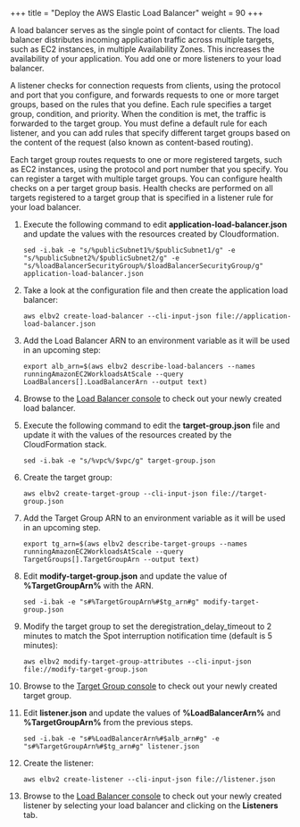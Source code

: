 +++
title = "Deploy the AWS Elastic Load Balancer"
weight = 90
+++

A load balancer serves as the single point of contact for clients. The load balancer distributes incoming application traffic across multiple targets, such as EC2 instances, in multiple Availability Zones. This increases the availability of your application. You add one or more listeners to your load balancer.

A listener checks for connection requests from clients, using the protocol and port that you configure, and forwards requests to one or more target groups, based on the rules that you define. Each rule specifies a target group, condition, and priority. When the condition is met, the traffic is forwarded to the target group. You must define a default rule for each listener, and you can add rules that specify different target groups based on the content of the request (also known as content-based routing).

Each target group routes requests to one or more registered targets, such as EC2 instances, using the protocol and port number that you specify. You can register a target with multiple target groups. You can configure health checks on a per target group basis. Health checks are performed on all targets registered to a target group that is specified in a listener rule for your load balancer.

1. Execute the following command to edit **application-load-balancer.json** and update the values with the resources created by Cloudformation.

	```
	sed -i.bak -e "s/%publicSubnet1%/$publicSubnet1/g" -e "s/%publicSubnet2%/$publicSubnet2/g" -e "s/%loadBalancerSecurityGroup%/$loadBalancerSecurityGroup/g" application-load-balancer.json
	```

1. Take a look at the configuration file and then create the application load balancer:

	```
	aws elbv2 create-load-balancer --cli-input-json file://application-load-balancer.json
	```

1. Add the Load Balancer ARN to an environment variable as it will be used in an upcoming step:

	```
	export alb_arn=$(aws elbv2 describe-load-balancers --names runningAmazonEC2WorkloadsAtScale --query LoadBalancers[].LoadBalancerArn --output text)
	```

1. Browse to the [Load Balancer console](https://console.aws.amazon.com/ec2/v2/home#LoadBalancers:sort=loadBalancerName) to check out your newly created load balancer.

1. 	Execute the following command to edit the **target-group.json** file and update it with the values of the resources created by the CloudFormation stack.

	```
	sed -i.bak -e "s/%vpc%/$vpc/g" target-group.json
	```

1.  Create the target group:

	```
	aws elbv2 create-target-group --cli-input-json file://target-group.json
	```

1. Add the Target Group ARN to an environment variable as it will be used in an upcoming step. 

	```
	export tg_arn=$(aws elbv2 describe-target-groups --names runningAmazonEC2WorkloadsAtScale --query TargetGroups[].TargetGroupArn --output text)
	```

1. Edit **modify-target-group.json** and update the value of **%TargetGroupArn%** with the ARN.  
	```
	sed -i.bak -e "s#%TargetGroupArn%#$tg_arn#g" modify-target-group.json
	```

1. Modify the target group to set the deregistration_delay_timeout to 2 minutes to match the Spot interruption notification time (default is 5 minutes):

	```
	aws elbv2 modify-target-group-attributes --cli-input-json file://modify-target-group.json
	```

1. Browse to the [Target Group console](https://console.aws.amazon.com/ec2/v2/home#TargetGroups:sort=targetGroupName) to check out your newly created target group.

1. Edit **listener.json** and update the values of **%LoadBalancerArn%** and **%TargetGroupArn%** from the previous steps. 
	```
	sed -i.bak -e "s#%LoadBalancerArn%#$alb_arn#g" -e "s#%TargetGroupArn%#$tg_arn#g" listener.json
	```

1. Create the listener:

	```
	aws elbv2 create-listener --cli-input-json file://listener.json
	```

1. Browse to the [Load Balancer console](https://console.aws.amazon.com/ec2/v2/home#LoadBalancers:sort=loadBalancerName) to check out your newly created listener by selecting your load balancer and clicking on the **Listeners** tab.
